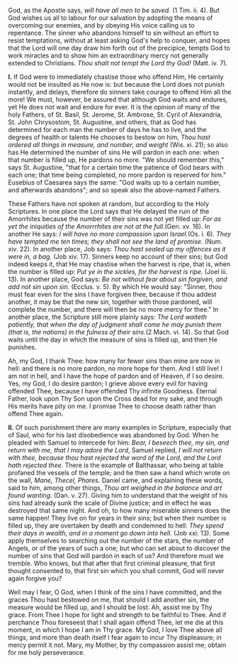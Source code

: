 
God, as the Apostle says, *will have all men to be saved.* (1 Tim. ii. 4). But God wishes us all to labour for our salvation by adopting the means of overcoming our enemies, and by obeying His voice calling us to repentance. The sinner who abandons himself to sin without an effort to resist temptations, without at least asking God\'s help to conquer, and hopes that the Lord will one day draw him forth out of the precipice, tempts God to work miracles and to show him an extraordinary mercy not generally extended to Christians. *Thou shalt not tempt the Lord thy God!* (Matt. iv. 7).

**I\.** If God were to immediately chastise those who offend Him, He certainly would not be insulted as He now is: but because the Lord does not punish instantly, and delays, therefore do sinners take courage to offend Him all the more! We must, however, be assured that although God waits and endures, yet He does not wait and endure for ever. It is the opinion of many of the holy Fathers, of St. Basil, St. Jerome, St. Ambrose, St. Cyril of Alexandria, St. John Chrysostom, St. Augustine, and others, that as God has determined for each man the number of days he has to live, and the degrees of health or talents He chooses to bestow on him, *Thou hast ordered all things in measure, and number, and weight* (Wis. xi. 21); so also has He determined the number of sins He will pardon in each one: when that number is filled up, He pardons no more. \"We should remember this,\" says St. Augustine, \"that for a certain time the patience of God bears with each one; that time being completed, no more pardon is reserved for him.\" Eusebius of Caesarea says the same: \"God waits up to a certain number, and afterwards abandons\"; and so speak also the above-named Fathers.

These Fathers have not spoken at random, but according to the Holy Scriptures. In one place the Lord says that He delayed the ruin of the Amorrhites because the number of their sins was not yet filled up: *For as yet the iniquities of the Amorrrhites are not at the full.*(Gen. xv. 16). In another He says: *I will have no more compassion upon Israel.*(Os. i. 6). *They have tempted me ten times; they shall not see the land of promise.* (Num. xiv. 22). In another place, Job says: *Thou hast sealed up my offences as it were in, a bag.* (Job xiv. 17). Sinners keep no account of their sins; but God indeed keeps it, that He may chastise when the harvest is ripe, that is, when the number is filled up: *Put ye in the sickles, for the harvest is ripe.* (Joel iii. 13). In another place, God says: *Be not without fear about sin forgiven, and add not sin upon sin.* (Ecclus. v. 5). By which He would say: \"Sinner, thou must fear even for the sins I have forgiven thee, because if thou addest another, it may be that the new sin, together with those pardoned, will complete the number, and there will then be no more mercy for thee.\" In another place, the Scripture still more plainly says: *The Lord waiteth patiently, that when the day of judgment shall come he may punish them (that is, the nations) in the fulness of their sins.*(2 Mach. vi. 14). So that God waits until the day in which the measure of sins is filled up, and then He punishes.

Ah, my God, I thank Thee: how many for fewer sins than mine are now in hell: and there is no more pardon, no more hope for them. And I still live! I am not in hell, and I have the hope of pardon and of Heaven, if I so desire. Yes, my God, I do desire pardon; I grieve above every evil for having offended Thee, because I have offended Thy infinite Goodness. Eternal Father, look upon Thy Son upon the Cross dead for my sake, and through His merits have pity on me. I promise Thee to choose death rather than offend Thee again.

**II\.** Of such punishment there are many examples in Scripture, especially that of Saul, who for his last disobedience was abandoned by God. When he pleaded with Samuel to intercede for him: *Bear, I beseech thee, my sin, and return with me, that I may adore the Lord*, Samuel replied, *I will not return with thee, because thou hast rejected the word of the Lord, and the Lord hath rejected thee.* There is the example of Balthassar, who being at table profaned the vessels of the temple; and he then saw a hand which wrote on the wall, *Mane, Thecel, Phares.* Daniel came, and explaining these words, said to him, among other things, *Thou art weighed in the balance and art found wanting.* (Dan. v. 27). Giving him to understand that the weight of his sins had already sunk the scale of Divine justice; and in effect he was destroyed that same night. And oh, to how many miserable sinners does the same happen! They live on for years in their sins; but when their number is filled up, they are overtaken by death and condemned to hell: *They spend their days in wealth, and in a moment go down into hell.* (Job xxi. 13). Some apply themselves to searching out the number of the stars, the number of Angels, or of the years of such a one; but who can set about to discover the number of sins that God will pardon in each of us? And therefore must we tremble. Who knows, but that after that first criminal pleasure, that first thought consented to, that first sin which you shall commit, God will never again forgive you?

Well may I fear, O God, when I think of the sins I have committed, and the graces Thou hast bestowed on me, that should I add another sin, the measure would be filled up, and I should be lost. Ah, assist me by Thy grace. From Thee I hope for light and strength to be faithful to Thee. And if perchance Thou foreseest that I shall again offend Thee, let me die at this moment, in which I hope I am in Thy grace. My God, I love Thee above all things, and more than death itself I fear again to incur Thy displeasure; in mercy permit it not. Mary, my Mother, by thy compassion assist me; obtain for me holy perseverance.

